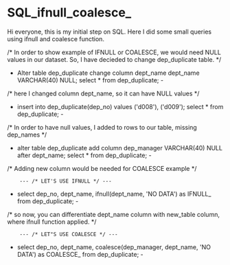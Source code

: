 # SQL_ifnull_coalesce_
Hi everyone, this is my initial step on SQL. Here I did some small queries using ifnull and coalesce function. 

/* In order to show example of IFNULL or COALESCE, we would need NULL values in our dataset.
So, I have decieded to change dep_duplicate table. */


- Alter table dep_duplicate
change column dept_name dept_name VARCHAR(40) NULL;
select * from dep_duplicate; -

/* here I changed column dept_name, so it can have NULL values */

- insert into dep_duplicate(dep_no)
values ('d008'), ('d009');
select * from dep_duplicate; -

/* In order to have null values, I added to rows to our table, missing dep_names */ 

- alter table dep_duplicate
add column dep_manager VARCHAR(40) NULL after dept_name;
select * from dep_duplicate; -

/* Adding new column would be needed for COALESCE example */
		
		--- /* LET'S USE IFNULL */ ---
        
- select dep_no, dept_name, ifnull(dept_name, 'NO DATA') as IFNULL_
from dep_duplicate;  -

/* so now, you can differentiate dept_name column with new_table column, where ifnull function applied. */

		--- /* LET"S USE COALESCE */ ---

- select dep_no, dept_name, coalesce(dep_manager, dept_name, 'NO DATA') as COALESCE_
from dep_duplicate; -
